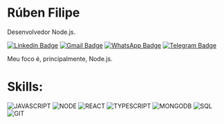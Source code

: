 # Rúben Filipe

Desenvolvedor Node.js.

[![Linkedin Badge](https://img.shields.io/badge/LinkedIn-316192?style=flat-square&logoColor=white&logo=linkedin)](https://www.linkedin.com/in/filipedev/)
[![Gmail Badge](https://img.shields.io/badge/Gmail-A52A2A?style=flat-square&logoColor=white&logo=gmail)](mailto:rubenfilipeaoo@gmail.com)
[![WhatsApp Badge](https://img.shields.io/badge/-WhatsApp-006400?style=flat-square&logoColor=white&logo=whatsapp)](https://wa.me/5512988620939)
[![Telegram Badge](https://img.shields.io/badge/-Telegram-316192?style=flat-square&logoColor=white&logo=telegram)](https://t.me/filipeoliveira1)

Meu foco é, principalmente, Node.js.

# Skills:

![JAVASCRIPT](https://img.shields.io/badge/-JavaScript-8B6914?style=flat-square&logoColor=white&logo=javascript)
![NODE](https://img.shields.io/badge/Node.js-43853D?style=flat-square&logoColor=white&logo=node.js)
![REACT](https://img.shields.io/badge/React-3178C6?style=flat-square&logoColor=white&logo=react)
![TYPESCRIPT](https://img.shields.io/badge/TypeScript-3178C6?style=flat-square&logoColor=white&logo=typescript)
![MONGODB](https://img.shields.io/badge/MongoDB-4EA94B?style=flat-square&logoColor=white&logo=mongodb)
![SQL](https://img.shields.io/badge/SQL-316192?style=flat-square&logoColor=white&logo=sql)
![GIT](https://img.shields.io/badge/-Git-A52A2A?style=flat-square&logoColor=white&logo=git)
